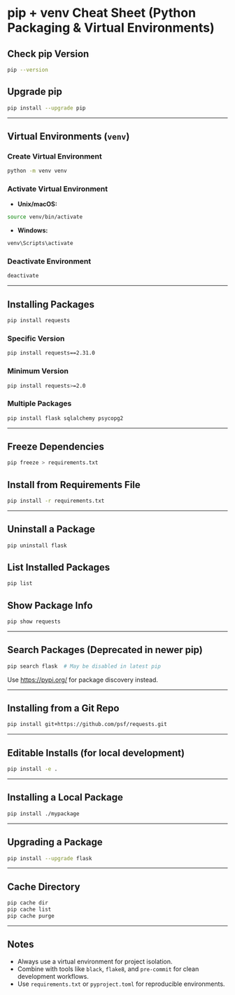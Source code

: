 # pip + venv Cheat Sheet (Python Packaging & Virtual Environments)

## Check pip Version

```bash
pip --version
```

## Upgrade pip

```bash
pip install --upgrade pip
```

---

## Virtual Environments (`venv`)

### Create Virtual Environment

```bash
python -m venv venv
```

### Activate Virtual Environment

- **Unix/macOS:**

```bash
source venv/bin/activate
```

- **Windows:**

```bash
venv\Scripts\activate
```

### Deactivate Environment

```bash
deactivate
```

---

## Installing Packages

```bash
pip install requests
```

### Specific Version

```bash
pip install requests==2.31.0
```

### Minimum Version

```bash
pip install requests>=2.0
```

### Multiple Packages

```bash
pip install flask sqlalchemy psycopg2
```

---

## Freeze Dependencies

```bash
pip freeze > requirements.txt
```

## Install from Requirements File

```bash
pip install -r requirements.txt
```

---

## Uninstall a Package

```bash
pip uninstall flask
```

## List Installed Packages

```bash
pip list
```

## Show Package Info

```bash
pip show requests
```

---

## Search Packages (Deprecated in newer pip)

```bash
pip search flask  # May be disabled in latest pip
```

Use https://pypi.org/ for package discovery instead.

---

## Installing from a Git Repo

```bash
pip install git+https://github.com/psf/requests.git
```

---

## Editable Installs (for local development)

```bash
pip install -e .
```

---

## Installing a Local Package

```bash
pip install ./mypackage
```

---

## Upgrading a Package

```bash
pip install --upgrade flask
```

---

## Cache Directory

```bash
pip cache dir
pip cache list
pip cache purge
```

---

## Notes

- Always use a virtual environment for project isolation.
- Combine with tools like `black`, `flake8`, and `pre-commit` for clean development workflows.
- Use `requirements.txt` or `pyproject.toml` for reproducible environments.
